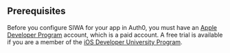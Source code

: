 ## Prerequisites
Before you configure SIWA for your app in Auth0, you must have an [Apple Developer Program](https://developer.apple.com/programs/) account, which is a paid account. A free trial is available if you are a member of the [iOS Developer University Program](https://developer.apple.com/support/compare-memberships/).
